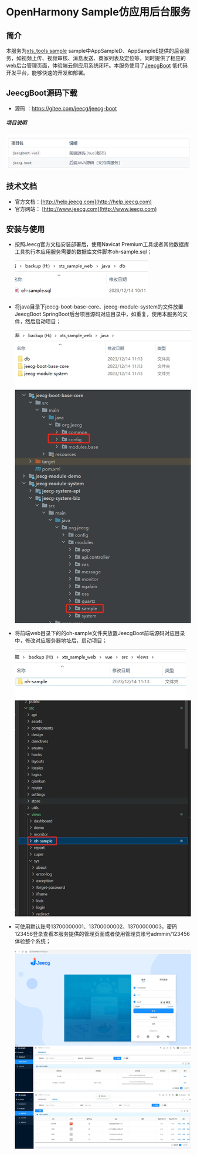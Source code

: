 OpenHarmony Sample仿应用后台服务
===============

## 简介
本服务为[xts_tools sample](https://gitee.com/openharmony/xts_tools) sample中AppSampleD、AppSampleE提供的后台服务，如视频上传、视频审核、消息发送、商家列表及定位等，同时提供了相应的web后台管理页面，体验端云侧应用系统闭环。本服务使用了[JeecgBoot](http://www.jeecg.com) 低代码开发平台，能够快速的开发和部署。
 
 
## JeecgBoot源码下载

- 源码 ：https://gitee.com/jeecg/jeecg-boot

##### 项目说明

   ![](img/20231221112242.png)


## 技术文档

-   官方文档：[http://help.jeecg.com](http://help.jeecg.com)
-   官方网站： [http://www.jeecg.com](http://www.jeecg.com)


## 安装与使用
- 按照Jeecg官方文档安装部署后，使用Navicat Premium工具或者其他数据库工具执行本应用服务需要的数据库文件脚本oh-sample.sql；

    ![](img/20231214111722.png)

- 将java目录下jeecg-boot-base-core、jeecg-module-system的文件放置JeecgBoot SpringBoot后台项目源码对应目录中，如重复，使用本服务的文件，然后启动项目；

    ![](img/20231214112603.png)
    ![](img/20231214112841.png)

- 将前端web目录下的的oh-sample文件夹放置JeecgBoot前端源码对应目录中，修改对应服务器地址后，启动项目；

    ![](img/20231214113132.png)
    ![](img/20231214113701.png)

- 可使用默认账号13700000001、13700000002、13700000003，密码123456登录查看本服务提供的管理页面或者使用管理员账号admmin/123456体验整个系统；

    ![](img/20231214114121.png)
    ![](img/20231226170839.png)
    ![](img/20231226170917.png)